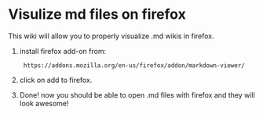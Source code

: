 Visulize md files on firefox
============================

This wiki will allow you to properly visualize .md wikis in firefox.

1. install firefox add-on from:

        https://addons.mozilla.org/en-us/firefox/addon/markdown-viewer/
        
2. click on add to firefox.

3. Done! now you should be able to open .md files with firefox and they will look awesome!